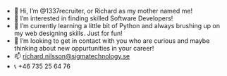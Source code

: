 - 👋 Hi, I’m @1337recruiter, or Richard as my mother named me!
- 👀 I’m interested in finding skilled Software Developers! 
- 🌱 I’m currently learning a little bit of Python and always brushing up on my web designing skills. Just for fun!
- 💞️ I’m looking to get in contact with you who are curious and maybe thinking about new oppurtunities in your career!
- 📫 richard.nilsson@sigmatechnology.se
- 📞 +46 735 25 64 76

<!---
1337recruiter/1337recruiter is a ✨ special ✨ repository because its `README.md` (this file) appears on your GitHub profile.
You can click the Preview link to take a look at your changes.
--->
